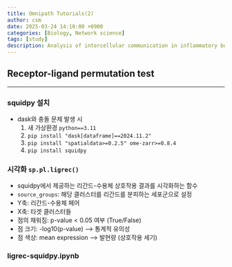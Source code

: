 ```yaml
---
title: Omnipath Tutorials(2)
author: csm
date: 2025-03-24 14:10:00 +0900
categories: [Biology, Network science]
tags: [study]
description: Analysis of intercellular communication in inflammatory bowel disease (IBD)
---
```

## Receptor-ligand permutation test
---
### squidpy 설치
- dask와 충돌 문제 발생 시
    1. 새 가상환경 `python==3.11`
    2. `pip install "dask[dataframe]==2024.11.2"`
    3. `pip install "spatialdata>=0.2.5" ome-zarr>=0.8.4`
    4. `pip install squidpy`
### 시각화 `sp.pl.ligrec()` 
- squidpy에서 제공하는 리간드-수용체 상호작용 결과를 시각화하는 함수
- `source_groups`: 해당 클러스터를 리간드를 분피하는 세포군으로 설정
- Y축: 리간드-수용체 페어
- X축: 타겟 클러스터들
- 점의 채워짐: p-value < 0.05 여부 (True/False)
- 점 크기: -log10(p-value) ⟶ 통계적 유의성
- 점 색상: mean expression ⟶ 발현량 (상호작용 세기)

### ligrec-squidpy.ipynb

<script src="https://gist.github.com/choisunmi00/29f68b8ff876556eaa7240d01b607b10.js"></script>